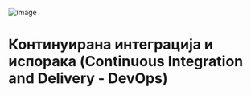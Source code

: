 ![image](https://github.com/user-attachments/assets/354bc31f-1352-47e6-8901-f11573d615d6)

<h1>Континуирана интеграција и испорака (Continuous Integration and Delivery - DevOps)<h1/>
